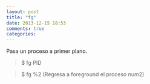 ```yaml
---
layout: post
title: "fg"
date: 2013-12-15 18:53
comments: true
categories: 
---
```

Pasa un proceso a primer plano.

>$ fg PID

>$ fg %2 (Regresa a foreground el proceso num2)

